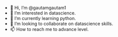 - 👋 Hi, I’m @gautamgautam1
- 👀 I’m interested in datascience.
- 🌱 I’m currently learning python.
- 💞️ I’m looking to collaborate on datascience skills.
- 📫 How to reach me to advance level.

<!---
gautamgautam1/gautamgautam1 is a ✨ special ✨ repository because its `README.md` (this file) appears on your GitHub profile.
You can click the Preview link to take a look at your changes.
--->
